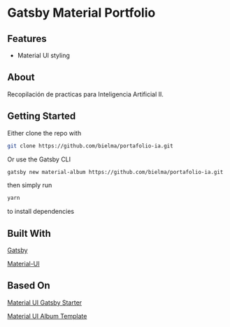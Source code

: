 # Gatsby Material Portfolio



## Features

* Material UI styling



## About

Recopilación de practicas para Inteligencia Artificial II. 







## Getting Started

Either clone the repo with 

```sh
git clone https://github.com/bielma/portafolio-ia.git
```

Or use the Gatsby CLI

```sh
gatsby new material-album https://github.com/bielma/portafolio-ia.git
```

then simply run

```sh
yarn
```

to install dependencies



## Built With

[Gatsby](https://github.com/gatsbyjs/gatsby)

[Material-UI](https://github.com/mui-org/material-ui)

## Based On

[Material UI Gatsby Starter](https://github.com/mui-org/material-ui/tree/master/examples/gatsby)

[Material UI Album Template](https://github.com/mui-org/material-ui/tree/master/docs/src/pages/getting-started/templates/album)





